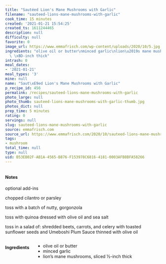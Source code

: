 ```yaml
---
title: "Sautéed Lion's Mane Mushrooms with Garlic"
filename: "sauteed-lions-mane-mushrooms-with-garlic"
cook_time: 15 minutes
created: '2021-01-21 15:54:25'
created_ts: 1611244465
description: null
difficulty: null
favorite: 0
image_url: https://www.emmafrisch.com/wp-content/uploads/2020/10/5.jpg
ingredients: "olive oil or butter\nminced garlic\nlion\u2019s mane mushrooms, sliced\
  \ \xBD-inch thick"
intrash: 0
meal_dates:
- '2021-01-21'
meal_types: '3'
mine: null
name: "Saut\xE9ed Lion's Mane Mushrooms with Garlic"
p_recipe_id: 456
permalink: /recipes/sauteed-lions-mane-mushrooms-with-garlic
photo_large: null
photo_thumb: sauteed-lions-mane-mushrooms-with-garlic-thumb.jpg
photos_dict: null
prep_time: 5 minutes
rating: 0
servings: null
slug: sauteed-lions-mane-mushrooms-with-garlic
source: emmafrisch.com
source_url: https://www.emmafrisch.com/2020/10/sauteed-lions-mane-mushrooms-with-garlic.html
tags:
- mushroom
total_time: null
type: null
uid: B53EB02F-AB1A-4565-B876-F153978C6816-4181-0003AFB8BFA58266
---
```

<div class="large-8 medium-7 columns" id="writeup">		<div id="notes"><h4>Notes</h4>
<div class="box box-notes"><p>optional add-ins</p>
<p>chopped cilantro or parsley</p>
<p>toss with a batch of nutty, gorgonzola</p>
<p>toss with quinoa dressed with olive oil and sea salt</p>
<p>toss in a salad of: shredded beets, carrots, and celery with toasted sunflower seeds and Umeboshi Plum Sauce thinned with olive oil</p>
</div></div>	</div><!-- #writeup -->
</div><!-- #row-one -->
<div class="row" id="row-two">	<div class="medium-4 small-5 columns" id="ingredients"><h4>Ingredients</h4><div class="box box-ingredients content"><ul>
<li>olive oil or butter</li>
<li>minced garlic</li>
<li>lion’s mane mushrooms, sliced ½-inch thick</li>
</ul>
</div>	</div>	<div class="medium-6 small-7 columns" id="directions">	</div>